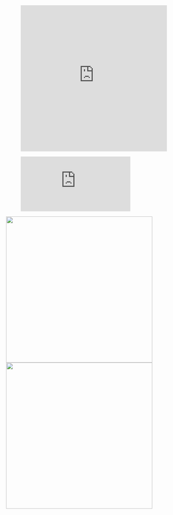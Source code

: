 <!-- ![Anurag's GitHub stats](https://github-readme-stats.vercel.app/api?username=ztirk&show_icons=true&theme=dark)
![Top Langs](https://github-readme-stats.vercel.app/api/top-langs/?username=ztirk&theme=dark)
 -->
 <figure><embed src="https://wakatime.com/share/@fa07892a-0976-48df-aa97-6918befc9cbc/63ef0426-dff6-49d2-bdde-9a8de76ca0fd.svg" height='400px' width='400px'></embed></figure>
 <figure><embed src="https://wakatime.com/share/@fa07892a-0976-48df-aa97-6918befc9cbc/e392a4cc-da69-4fd1-b7fa-46fdb69b0635.svg"></embed></figure>
 
<img src="https://wakatime.com/share/@fa07892a-0976-48df-aa97-6918befc9cbc/63ef0426-dff6-49d2-bdde-9a8de76ca0fd.svg" height='400px' width='400px' />
<img src="https://wakatime.com/share/@fa07892a-0976-48df-aa97-6918befc9cbc/34befbae-3507-4a35-b5d0-8823fb302d50.svg" height='400px' width='400px' />
